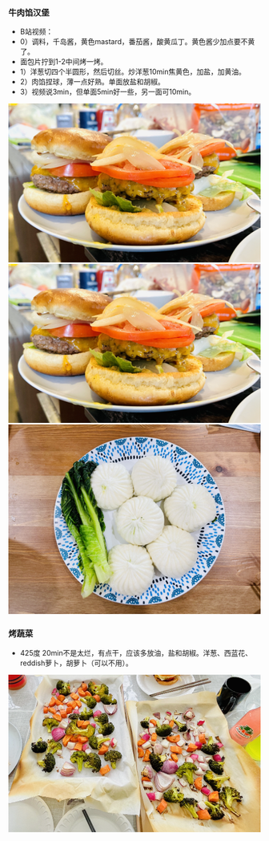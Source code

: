 ### 牛肉馅汉堡
- B站视频：
- 0）调料，千岛酱，黄色mastard，番茄酱，酸黄瓜丁。黄色酱少加点要不黄了。
- 面包片拧到1-2中间烤一烤。
- 1）洋葱切四个半圆形，然后切丝。炒洋葱10min焦黄色，加盐，加黄油。
- 2）肉馅捏球，薄一点好熟。单面放盐和胡椒。
- 3）视频说3min，但单面5min好一些，另一面可10min。

![牛肉汉堡](./img/food/牛肉汉堡.png)
![img](./img/food/牛肉汉堡.png)
![img](./img/food/food-instant-3.jpg)


### 烤蔬菜
- 425度 20min不是太烂，有点干，应该多放油，盐和胡椒。洋葱、西蓝花、reddish萝卜，胡萝卜（可以不用）。

![烤蔬菜](./img/food/烤蔬菜.png)
